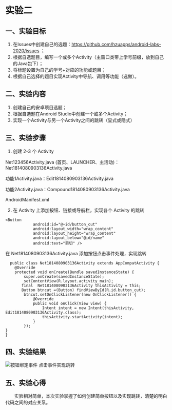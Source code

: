 # 实验二

## 一、实验目标

1. 在Issues中创建自己的选题：https://github.com/hzuapps/android-labs-2020/issues ；
2. 根据自选题目，编写一个或多个Activity（主窗口类带上学号前缀，放到自己的Java包下）；
3. 将标题设置为自己的学号+对应的功能或题目；
4. 根据自己选择的题目实现Activity中导航、调用等功能（选做）。

## 二、实验内容

1. 创建自己的安卓项目选题；
2. 根据自选题在Android Studio中创建一个或多个Activity；
3. 实现一个Activity与另一个Activity之间的跳转（显式或隐式）

## 三、实验步骤

1. 创建 2-3 个 Activity

Net123456Activity.java (首页、LAUNCHER、主活动)：Net1814080903136Activity.java

功能1Activity.java：Edit1814080903136Activity.java

功能2Activity.java：Compound1814080903136Activity.java

AndroidManifest.xml

2. 在 Activity 上添加按钮、链接或导航栏，实现各个 Activity 的跳转
```xml(创建按钮代码示例)
<Button
            android:id="@+id/button_cut"
            android:layout_width="wrap_content"
            android:layout_height="wrap_content"
            android:layout_below="@id/name"
            android:text="剪切" />
```

在 Net1814080903136Activity.java 添加按钮点击事件处理，实现跳转
```jave(添加按钮点击事件实现跳转代码示例)
  public class Net1814080903136Activity extends AppCompatActivity {
    @Override
    protected void onCreate(Bundle savedInstanceState) {
        super.onCreate(savedInstanceState);
        setContentView(R.layout.activity_main);
       final  Net1814080903136Activity thisActivity = this;
       Button btncut =(Button) findViewById(R.id.button_cut);
        btncut.setOnClickListener(new OnClickListener() {
            @Override
            public void onClick(View view) {
                Intent intent = new Intent(thisActivity, Edit1814080903136Activity.class);
                thisActivity.startActivity(intent);
            }
        });
}
}
```

## 四、实验结果

![按钮绑定事件 点击事件实现跳转](https://github.com/yesijie0216/android-labs-2020/blob/master/students/net1814080903136/2.JPG)
      

## 五、实验心得

　　实验相对简单，本次实验掌握了如何创建简单按钮以及实现跳转，清楚的明白代码之间的对应关系。  
